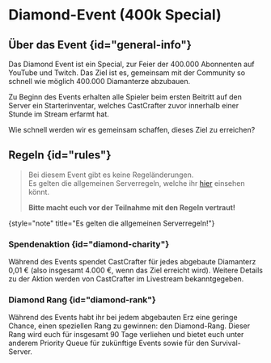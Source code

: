 <primary-label ref="event-upcoming" />
<secondary-label ref="diamond-version" />
<secondary-label ref="diamond-date" />

# Diamond-Event (400k Special)


## Über das Event {id="general-info"}

Das Diamond Event ist ein Special, zur Feier der 400.000 Abonnenten auf YouTube und Twitch.
Das Ziel ist es, gemeinsam mit der Community so schnell wie möglich 400.000 Diamanterze abzubauen. 

Zu Beginn des Events erhalten alle Spieler beim ersten Beitritt auf den Server ein Starterinventar,
welches CastCrafter zuvor innerhalb einer Stunde im Stream erfarmt hat.

Wie schnell werden wir es gemeinsam schaffen, dieses Ziel zu erreichen?

## Regeln {id="rules"}

> Bei diesem Event gibt es keine Regeländerungen. \
> Es gelten die allgemeinen Serverregeln, welche ihr [hier](rules.md) einsehen k&ouml;nnt.
>
> **Bitte macht euch vor der Teilnahme mit den Regeln vertraut!**
>
{style="note" title="Es gelten die allgemeinen Serverregeln!"}

### Spendenaktion {id="diamond-charity"}

Während des Events spendet CastCrafter für jedes abgebaute Diamanterz 0,01 € (also insgesamt 4.000 €, wenn das Ziel erreicht wird). 
Weitere Details zu der Aktion werden von CastCrafter im Livestream bekanntgegeben.

### Diamond Rang {id="diamond-rank"}

Während des Events habt ihr bei jedem abgebauten Erz eine geringe Chance, einen speziellen Rang zu gewinnen: den Diamond-Rang. 
Dieser Rang wird euch für insgesamt 90 Tage verliehen und bietet euch unter anderem Priority Queue für zukünftige Events sowie für den Survival-Server.